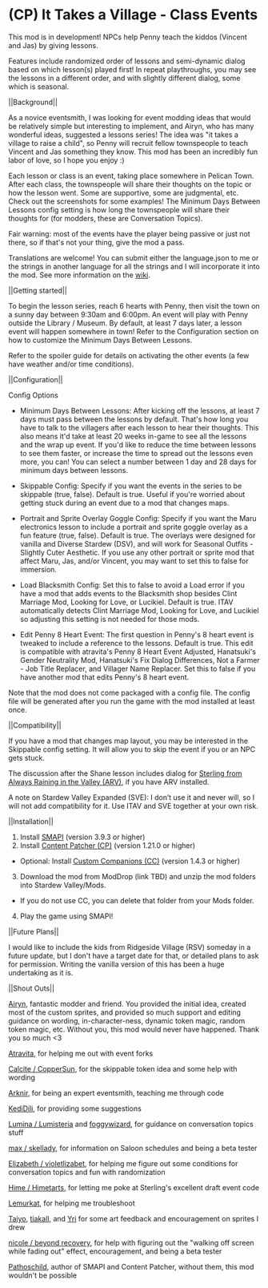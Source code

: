 # (CP) It Takes a Village - Class Events

This mod is in development! NPCs help Penny teach the kiddos (Vincent and Jas) by giving lessons.

Features include randomized order of lessons and semi-dynamic dialog based on which lesson(s) played first! In repeat playthroughs, you may see the lessons in a different order, and with slightly different dialog, some which is seasonal.

||Background||

As a novice eventsmith, I was looking for event modding ideas that would be relatively simple but interesting to implement, and Airyn, who has many wonderful ideas, suggested a lessons series! The idea was "it takes a village to raise a child", so Penny will recruit fellow townspeople to teach Vincent and Jas something they know. This mod has been an incredibly fun labor of love, so I hope you enjoy :)

Each lesson or class is an event, taking place somewhere in Pelican Town. After each class, the townspeople will share their thoughts on the topic or how the lesson went. Some are supportive, some are judgmental, etc. Check out the screenshots for some examples! The Minimum Days Between Lessons config setting is how long the townspeople will share their thoughts for (for modders, these are Conversation Topics).

Fair warning: most of the events have the player being passive or just not there, so if that's not your thing, give the mod a pass.

Translations are welcome! You can submit either the language.json to me or the strings in another language for all the strings and I will incorporate it into the mod. See more information on the <a href="https://stardewvalleywiki.com/Modding:Translations">wiki</a>.


||Getting started||

To begin the lesson series, reach 6 hearts with Penny, then visit the town on a sunny day between 9:30am and 6:00pm. An event will play with Penny outside the Library / Museum. By default, at least 7 days later, a lesson event will happen somewhere in town! Refer to the Configuration section on how to customize the Minimum Days Between Lessons.

Refer to the spoiler guide for details on activating the other events (a few have weather and/or time conditions).


||Configuration||

Config Options

* Minimum Days Between Lessons: After kicking off the lessons, at least 7 days must pass between the lessons by default. That's how long you have to talk to the villagers after each lesson to hear their thoughts. This also means it'd take at least 20 weeks in-game to see all the lessons and the wrap up event. If you'd like to reduce the time between lessons to see them faster, or increase the time to spread out the lessons even more, you can! You can select a number between 1 day and 28 days for minimum days between lessons.

* Skippable Config: Specify if you want the events in the series to be skippable (true, false). Default is true. Useful if you're worried about getting stuck during an event due to a mod that changes maps.

* Portrait and Sprite Overlay Goggle Config: Specify if you want the Maru electronics lesson to include a portrait and sprite goggle overlay as a fun feature (true, false). Default is true. The overlays were designed for vanilla and Diverse Stardew (DSV), and will work for Seasonal Outfits - Slightly Cuter Aesthetic. If you use any other portrait or sprite mod that affect Maru, Jas, and/or Vincent, you may want to set this to false for immersion.

* Load Blacksmith Config: Set this to false to avoid a Load error if you have a mod that adds events to the Blacksmith shop besides Clint Marriage Mod, Looking for Love, or Lucikiel. Default is true. ITAV automatically detects Clint Marriage Mod, Looking for Love, and Lucikiel so adjusting this setting is not needed for those mods.

* Edit Penny 8 Heart Event: The first question in Penny's 8 heart event is tweaked to include a reference to the lessons. Default is true. This edit is compatible with atravita's Penny 8 Heart Event Adjusted, Hanatsuki's Gender Neutrality Mod, Hanatsuki's Fix Dialog Differences, Not a Farmer - Job Title Replacer, and Villager Name Replacer. Set this to false if you have another mod that edits Penny's 8 heart event.

Note that the mod does not come packaged with a config file. The config file will be generated after you run the game with the mod installed at least once. 


||Compatibility||

If you have a mod that changes map layout, you may be interested in the Skippable config setting. It will allow you to skip the event if you or an NPC gets stuck.

The discussion after the Shane lesson includes dialog for <a href="https://www.nexusmods.com/stardewvalley/mods/9999">Sterling from Always Raining in the Valley (ARV)</a>, if you have ARV installed.

A note on Stardew Valley Expanded (SVE): I don’t use it and never will, so I will not add compatibility for it. Use ITAV and SVE together at your own risk.


||Installation||

1. Install <a href="https://www.nexusmods.com/stardewvalley/mods/2400">SMAPI</a> (version 3.9.3 or higher)
2. Install <a href="https://www.nexusmods.com/stardewvalley/mods/1915">Content Patcher (CP)</a> (version 1.21.0 or higher)
- Optional: Install <a href="https://www.nexusmods.com/stardewvalley/mods/8626">Custom Companions (CC)</a> (version 1.4.3 or higher)
3. Download the mod from ModDrop (link TBD) and unzip the mod folders into Stardew Valley/Mods.
- If you do not use CC, you can delete that folder from your Mods folder.
4. Play the game using SMAPI!


||Future Plans||

I would like to include the kids from Ridgeside Village (RSV) someday in a future update, but I don't have a target date for that, or detailed plans to ask for permission. Writing the vanilla version of this has been a huge undertaking as it is.


||Shout Outs||

<a href="https://www.nexusmods.com/stardewvalley/users/70148453?tab=user+files">Airyn</a>, fantastic modder and friend. You provided the initial idea, created most of the custom sprites, and provided so much support and editing guidance on wording, in-character-ness, dynamic token magic, random token magic, etc. Without you, this mod would never have happened. Thank you so much <3

<a href ="https://www.nexusmods.com/stardewvalley/users/116553368?tab=user+files">Atravita</a>, for helping me out with event forks

<a href ="https://www.nexusmods.com/stardewvalley/users/114762643?tab=user+files">Calcite / CopperSun</a>, for the skippable token idea and some help with wording

<a href ="https://www.nexusmods.com/stardewvalley/users/92469153?tab=user+files">Arknir</a>, for being an expert eventsmith, teaching me through code

<a href ="https://www.moddrop.com/stardew-valley/profile/225898/mods">KediDili</a>, for providing some suggestions

<a href ="https://www.nexusmods.com/stardewvalley/users/5575844?tab=user+files">Lumina / Lumisteria</a> and <a href ="https://www.nexusmods.com/stardewvalley/users/48380238?tab=user+files">foggywizard</a>, for guidance on conversation topics stuff

<a href ="https://www.nexusmods.com/stardewvalley/users/95265773?tab=user+files">max / skellady</a>, for information on Saloon schedules and being a beta tester

<a href ="https://www.nexusmods.com/stardewvalley/users/120958053?tab=user+files">Elizabeth / violetlizabet</a>, for helping me figure out some conditions for conversation topics and fun with randomization

<a href ="https://www.nexusmods.com/stardewvalley/users/108124018?tab=user+files">Hime / Himetarts</a>, for letting me poke at Sterling's excellent draft event code

<a href="https://www.nexusmods.com/stardewvalley/users/68088657?tab=user+files">Lemurkat</a>, for helping me troubleshoot

<a href="https://www.nexusmods.com/stardewvalley/users/92060238?tab=user+files">Taiyo</a>, <a href ="https://www.nexusmods.com/stardewvalley/users/112768378?tab=user+files">tiakall</a>, and <a href="https://www.nexusmods.com/stardewvalley/users/2893756?tab=user+files">Yri</a> for some art feedback and encouragement on sprites I drew

<a href="https://www.nexusmods.com/stardewvalley/users/104804993?tab=user+files">nicole / beyond recovery</a>, for help with figuring out the "walking off screen while fading out" effect, encouragement, and being a beta tester

<a href="https://www.nexusmods.com/stardewvalley/users/1552317?tab=user+files">Pathoschild</a>, author of SMAPI and Content Patcher, without them, this mod wouldn't be possible